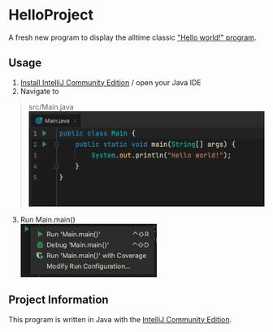 # HelloProject
A fresh new program to display the alltime classic ["Hello world!" program](https://en.wikipedia.org/wiki/%22Hello,_World!%22_program).
## Usage
1. [Install IntelliJ Community Edition](https://www.jetbrains.com/idea/) / open your Java IDE
2. Navigate to 
  > src/Main.java <br>
  ![Main.java](/media/screens1.png)
3. Run Main.main()<br>
  ![Run main()](/media/screens2.png)
## Project Information
This program is written in Java with the [IntelliJ Community Edition](https://www.jetbrains.com/idea/).
